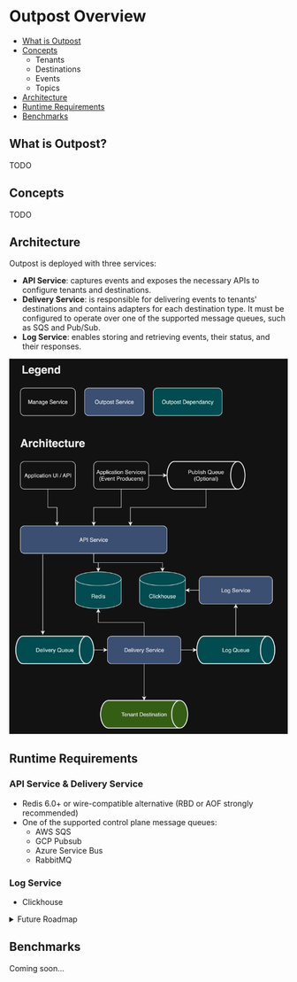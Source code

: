 # Outpost Overview

- [What is Outpost](#what-is-outpost)
- [Concepts](#concepts)
    - Tenants
    - Destinations
    - Events
    - Topics
- [Architecture](#architecture)
- [Runtime Requirements](#runtime-requirements)
- [Benchmarks](#benchmarks)

## What is Outpost?

TODO


## Concepts

TODO

## Architecture

Outpost is deployed with three services:

- **API Service**: captures events and exposes the necessary APIs to configure tenants and destinations.
- **Delivery Service**: is responsible for delivering events to tenants' destinations and contains adapters for each destination type. It must be configured to operate over one of the supported message queues, such as SQS and Pub/Sub.
- **Log Service**: enables storing and retrieving events, their status, and their responses.

![Outpost Architecture](images/architecture.png)

## Runtime Requirements

### API Service & Delivery Service

- Redis 6.0+ or wire-compatible alternative (RBD or AOF strongly recommended)
- One of the supported control plane message queues:
    - AWS SQS
    - GCP Pubsub
    - Azure Service Bus
    - RabbitMQ

### Log Service

- Clickhouse
    
<details>
<summary>Future Roadmap</summary>
- Postgres (simpler alternative to CH)
</details>

## Benchmarks

Coming soon...